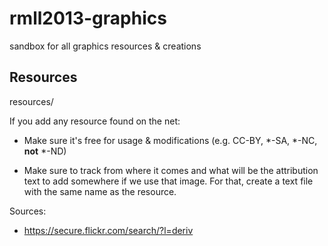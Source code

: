 rmll2013-graphics
=================

sandbox for all graphics resources &amp; creations

Resources
---------
  resources/

If you add any resource found on the net:

* Make sure it's free for usage & modifications (e.g. CC-BY, *-SA, *-NC, __not__ *-ND)

* Make sure to track from where it comes and what will be the attribution text to add somewhere if we use that image.
  For that, create a text file with the same name as the resource.

Sources:

* https://secure.flickr.com/search/?l=deriv
